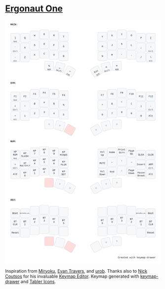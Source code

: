# [Ergonaut One][]

![](./keymap-drawer/ergonaut_one.svg)

Inspiration from [Miryoku][], [Evan Travers][], and [urob][].
Thanks also to [Nick Coutsos][] for his invaluable [Keymap Editor][].
Keymap generated with [keymap-drawer][] and [Tabler Icons][].

[Ergonaut One]: https://ergonautkb.com/docs/keyboards/ergonaut-one/intro/
[Miryoku]: https://github.com/manna-harbour/miryoku/
[Evan Travers]: https://evantravers.com/articles/2023/05/27/5x3-3-keyboard-layout/
[urob]: https://github.com/urob/zmk-config
[Nick Coutsos]: https://nickcoutsos.github.io/
[Keymap Editor]: https://nickcoutsos.github.io/keymap-editor/
[keymap-drawer]: https://github.com/caksoylar/keymap-drawer
[Tabler Icons]: https://tabler-icons.io/
